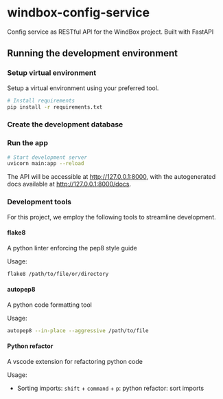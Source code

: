 # windbox-config-service

Config service as RESTful API for the WindBox project. Built with FastAPI

## Running the development environment

### Setup virtual environment

Setup a virtual environment using your preferred tool.

```zsh
# Install requirements
pip install -r requirements.txt

```

### Create the development database


### Run the app

```zsh
# Start development server
uvicorn main:app --reload
```

The API will be accessible at http://127.0.0.1:8000, with the autogenerated docs available at http://127.0.0.1:8000/docs.

### Development tools

For this project, we employ the following tools to streamline development.

#### flake8

A python linter enforcing the pep8 style guide

Usage:

```zsh
flake8 /path/to/file/or/directory
```

#### autopep8

 A python code formatting tool

Usage:

```zsh
autopep8 --in-place --aggressive /path/to/file
```
 
 #### Python refactor

 A vscode extension for refactoring python code

Usage:

- Sorting imports: `shift` + `command` + `p`: python refactor: sort imports
